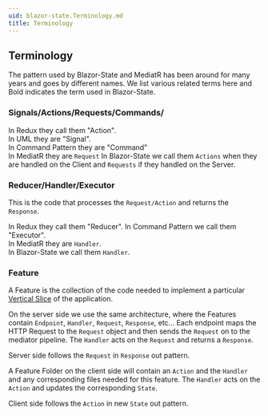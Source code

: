```yaml
---
uid: blazor-state.Terminology.md
title: Terminology
---
```


## Terminology

The pattern used by Blazor-State and MediatR has been around for many years and goes by different names.
We list various related terms here and Bold indicates the term used in Blazor-State.

### Signals/**Actions**/**Requests**/Commands/

In Redux they call them "Action".  
In UML they are "Signal".  
In Command Pattern they are "Command"  
In MediatR they are `Request`
In Blazor-State we call them `Actions` when they are handled on the Client and `Requests` if they handled on the Server.

### Reducer/**Handler**/Executor

This is the code that processes the `Request/Action` and returns the `Response`.

In Redux they call them "Reducer".
In Command Pattern we call them "Executor".  
In MediatR they are `Handler`.  
In Blazor-State we call them `Handler`.

### Feature

A Feature is the collection of the code needed to implement a
particular [Vertical Slice](https://jimmybogard.com/vertical-slice-architecture/)
of the application.  

On the server side we use the same architecture, where the Features contain
`Endpoint`, `Handler`, `Request`, `Response`, etc...
Each endpoint maps the HTTP Request to the `Request` object and then sends the `Request`
on to the mediator pipeline.
The `Handler` acts on the `Request` and returns a `Response`.

Server side follows the `Request` in `Response` out pattern.

A Feature Folder on the client side will contain an `Action` and the `Handler`
and any corresponding files needed for this feature.
The `Handler` acts on the `Action` and updates the corresponding `State`.

Client side follows the `Action` in new `State` out pattern.